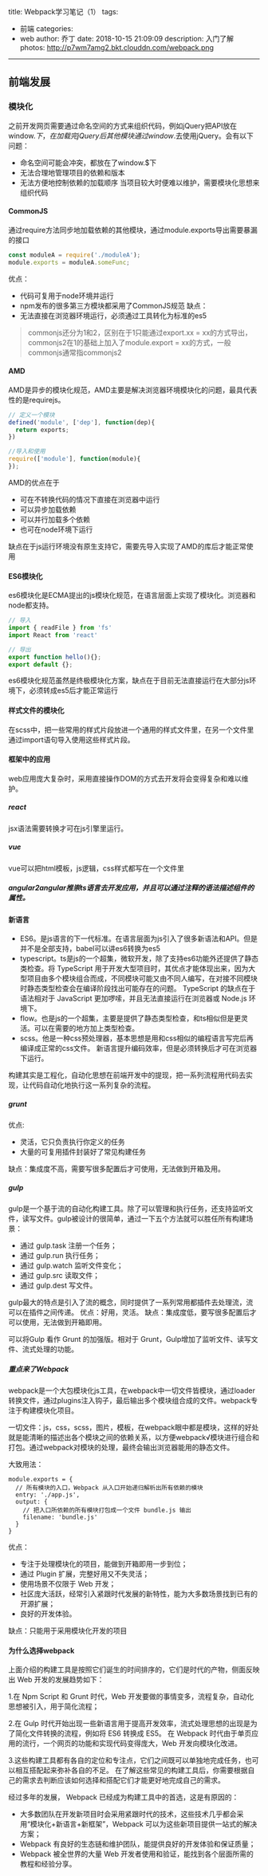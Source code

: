 title: Webpack学习笔记（1）
tags:
  - 前端
categories:
  - web
author: 乔丁
date: 2018-10-15 21:09:09
description: 入门了解
photos: http://p7wm7amg2.bkt.clouddn.com/webpack.png
---

## 前端发展

### 模块化
之前开发网页需要通过命名空间的方式来组织代码，例如jQuery把API放在window.$下，在加载完jQuery后其他模块通过window.$去使用jQuery。会有以下问题：
 - 命名空间可能会冲突，都放在了window.$下
 - 无法合理地管理项目的依赖和版本
 - 无法方便地控制依赖的加载顺序
当项目较大时便难以维护，需要模块化思想来组织代码

#### CommonJS
通过require方法同步地加载依赖的其他模块，通过module.exports导出需要暴漏的接口
```javascript
const moduleA = require('./moduleA');
module.exports = moduleA.someFunc;
```
优点：
- 代码可复用于node环境并运行
- npm发布的很多第三方模块都采用了CommonJS规范
缺点：
- 无法直接在浏览器环境运行，必须通过工具转化为标准的es5
> commonjs还分为1和2，区别在于1只能通过export.xx = xx的方式导出，commonjs2在1的基础上加入了module.export = xx的方式，一般commonjs通常指commonjs2

#### AMD
AMD是异步的模块化规范，AMD主要是解决浏览器环境模块化的问题，最具代表性的是requirejs。
```javascript
// 定义一个模块
defined('module', ['dep'], function(dep){
  return exports;
})

//导入和使用
require(['module'], function(module){
});
```
AMD的优点在于
- 可在不转换代码的情况下直接在浏览器中运行
- 可以异步加载依赖
- 可以并行加载多个依赖
- 也可在node环境下运行

缺点在于js运行环境没有原生支持它，需要先导入实现了AMD的库后才能正常使用

#### ES6模块化
es6模块化是ECMA提出的js模块化规范，在语言层面上实现了模块化。浏览器和node都支持。
```javascript
// 导入
import { readFile } from 'fs'
import React from 'react'

// 导出
export function hello(){};
export default {};
```

es6模块化规范虽然是终极模块化方案，缺点在于目前无法直接运行在大部分js环境下，必须转成es5后才能正常运行

#### 样式文件的模块化
在scss中，把一些常用的样式片段放进一个通用的样式文件里，在另一个文件里通过import语句导入使用这些样式片段。

#### 框架中的应用
web应用庞大复杂时，采用直接操作DOM的方式去开发将会变得复杂和难以维护。
##### react
jsx语法需要转换才可在js引擎里运行。
##### vue
vue可以把html模板，js逻辑，css样式都写在一个文件里
##### angular2angular推崇ts语言去开发应用，并且可以通过注释的语法描述组件的属性。

#### 新语言
- ES6。是js语言的下一代标准。在语言层面为js引入了很多新语法和API。但是并不是全部支持，babel可以讲es6转换为es5
- typescript。ts是js的一个超集，微软开发，除了支持es6功能外还提供了静态类检查。将 TypeScript 用于开发大型项目时，其优点才能体现出来，因为大型项目由多个模块组合而成，不同模块可能又由不同人编写，在对接不同模块时静态类型检查会在编译阶段找出可能存在的问题。 TypeScript 的缺点在于语法相对于 JavaScript 更加啰嗦，并且无法直接运行在浏览器或 Node.js 环境下。
- flow。也是js的一个超集，主要是提供了静态类型检查，和ts相似但是更灵活。可以在需要的地方加上类型检查。
- scss。他是一种css预处理器，基本思想是用和css相似的编程语言写完后再编译成正常的css文件。
新语言提升编码效率，但是必须转换后才可在浏览器下运行。

构建其实是工程化，自动化思想在前端开发中的提现，把一系列流程用代码去实现，让代码自动化地执行这一系列复杂的流程。

##### grunt
优点:
- 灵活，它只负责执行你定义的任务
- 大量的可复用插件封装好了常见构建任务

缺点：集成度不高，需要写很多配置后才可使用，无法做到开箱及用。

##### gulp
gulp是一个基于流的自动化构建工具。除了可以管理和执行任务，还支持监听文件，读写文件。gulp被设计的很简单，通过一下五个方法就可以胜任所有构建场景：
- 通过 gulp.task 注册一个任务；
- 通过 gulp.run 执行任务；
- 通过 gulp.watch 监听文件变化；
- 通过 gulp.src 读取文件；
- 通过 gulp.dest 写文件。

gulp最大的特点是引入了流的概念，同时提供了一系列常用都插件去处理流，流可以在插件之间传递。
优点：好用，灵活。
缺点：集成度低，要写很多配置后才可以使用，无法做到开箱即用。

可以将Gulp 看作 Grunt 的加强版。相对于 Grunt，Gulp增加了监听文件、读写文件、流式处理的功能。


##### 重点来了Webpack
webpack是一个大包模块化js工具，在webpack中一切文件皆模块，通过loader转换文件，通过plugins注入钩子，最后输出多个模块组合成的文件。webpack专注于构建模块化项目。

一切文件：js，css，scss，图片，模板，在webpack眼中都是模块，这样的好处就是能清晰的描述出各个模块之间的依赖关系，以方便webpack√模块进行组合和打包。通过webpack对模块的处理，最终会输出浏览器能用的静态文件。

大致用法：
```javascrit
module.exports = {
  // 所有模块的入口，Webpack 从入口开始递归解析出所有依赖的模块
  entry: './app.js',
  output: {
    // 把入口所依赖的所有模块打包成一个文件 bundle.js 输出 
    filename: 'bundle.js'
  }
}
```
优点：
- 专注于处理模块化的项目，能做到开箱即用一步到位；
- 通过 Plugin 扩展，完整好用又不失灵活；
- 使用场景不仅限于 Web 开发；
- 社区庞大活跃，经常引入紧跟时代发展的新特性，能为大多数场景找到已有的开源扩展；
- 良好的开发体验。

缺点：只能用于采用模块化开发的项目

#### 为什么选择webpack
上面介绍的构建工具是按照它们诞生的时间排序的，它们是时代的产物，侧面反映出 Web 开发的发展趋势如下：

1.在 Npm Script 和 Grunt 时代，Web 开发要做的事情变多，流程复杂，自动化思想被引入，用于简化流程；

2.在 Gulp 时代开始出现一些新语言用于提高开发效率，流式处理思想的出现是为了简化文件转换的流程，例如将 ES6 转换成 ES5。
在 Webpack 时代由于单页应用的流行，一个网页的功能和实现代码变得庞大，Web 开发向模块化改进。

3.这些构建工具都有各自的定位和专注点，它们之间既可以单独地完成任务，也可以相互搭配起来弥补各自的不足。 在了解这些常见的构建工具后，你需要根据自己的需求去判断应该如何选择和搭配它们才能更好地完成自己的需求。

经过多年的发展， Webpack 已经成为构建工具中的首选，这是有原因的：

- 大多数团队在开发新项目时会采用紧跟时代的技术，这些技术几乎都会采用“模块化+新语言+新框架”，Webpack 可以为这些新项目提供一站式的解决方案；
- Webpack 有良好的生态链和维护团队，能提供良好的开发体验和保证质量；
- Webpack 被全世界的大量 Web 开发者使用和验证，能找到各个层面所需的教程和经验分享。